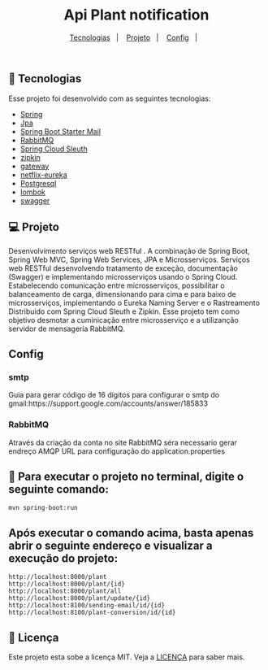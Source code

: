 <h1 align="center">
  Api Plant notification
</h1>


<p align="center">
  <a href="#-tecnologias">Tecnologias</a>&nbsp;&nbsp;&nbsp;|&nbsp;&nbsp;&nbsp;
  <a href="#-projeto">Projeto</a>&nbsp;&nbsp;&nbsp;|&nbsp;&nbsp;&nbsp;
  <a href="#Config">Config</a>&nbsp;&nbsp;&nbsp;|&nbsp;&nbsp;&nbsp;
</p>


<br>


## 🚀 Tecnologias

Esse projeto foi desenvolvido com as seguintes tecnologias:

- [Spring](https://spring.io/)
- [Jpa](https://spring.io/projects/spring-data-redis)
- [Spring Boot Starter Mail](https://mvnrepository.com/artifact/org.springframework.boot/spring-boot-starter-mail)
- [RabbitMQ](https://www.rabbitmq.com/)
- [Spring Cloud Sleuth](https://spring.io/projects/spring-cloud-sleuth)
- [zipkin](https://zipkin.io/)
- [gateway](https://spring.io/projects/spring-cloud-gateway)
- [netflix-eureka](https://spring.io/projects/spring-cloud-sleuth)
- [Postgresql](https://www.postgresql.org/)
- [lombok](https://projectlombok.org/)
- [swagger](https://swagger.io/)


## 💻 Projeto

Desenvolvimento serviços web RESTful . A combinação de Spring Boot, Spring Web MVC, Spring Web Services,
JPA e Microsserviços. Serviços web RESTful desenvolvendo tratamento de exceção, 
documentação (Swagger) e implementando microsserviços usando o Spring Cloud. 
Estabelecendo comunicação entre microsserviços, possibilitar o balanceamento de carga, 
dimensionando para cima e para baixo de microsserviços, 
implementando o Eureka Naming Server e o Rastreamento Distribuído com Spring Cloud Sleuth e Zipkin. 
Esse projeto tem como objetivo desmotar a cuminicação entre microsserviço e a utilizanção servidor de mensageria RabbitMQ.


## Config
<h3>smtp</h3>
Guia para gerar código de 16 dígitos para 
configurar o smtp do gmail:https://support.google.com/accounts/answer/185833
<h3>RabbitMQ</h3>
Através da criação da conta no site RabbitMQ séra necessario gerar endreço AMQP URL para configuração do application.properties

## :hammer: Para executar o projeto no terminal, digite o seguinte comando:

```shell script
mvn spring-boot:run 
```

## Após executar o comando acima, basta apenas abrir o seguinte endereço e visualizar a execução do projeto:

```
http://localhost:8000/plant
http://localhost:8000/plant/{id}
http://localhost:8000/plant/all
http://localhost:8000/plant/update/{id}
http://localhost:8100/sending-email/id/{id}
http://localhost:8100/plant-conversion/id/{id}
```



## 📝 Licença

Este projeto esta sobe a licença MIT. Veja a [LICENÇA](https://opensource.org/licenses/MIT) para saber mais.


